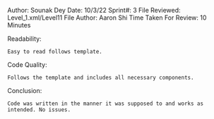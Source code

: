 Author: Sounak Dey
Date: 10/3/22
Sprint#: 3
File Reviewed: Level_1.xml/Level11
File Author: Aaron Shi
Time Taken For Review: 10 Minutes

Readability:

	Easy to read follows template.


Code Quality:

	Follows the template and includes all necessary components.

Conclusion:

	Code was written in the manner it was supposed to and works as intended. No issues.
